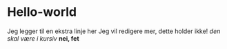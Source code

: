 # Hello-world

Jeg legger til en ekstra linje her
Jeg vil redigere mer, dette holder ikke!
*den skal være i kursiv*
**nei, fet**
